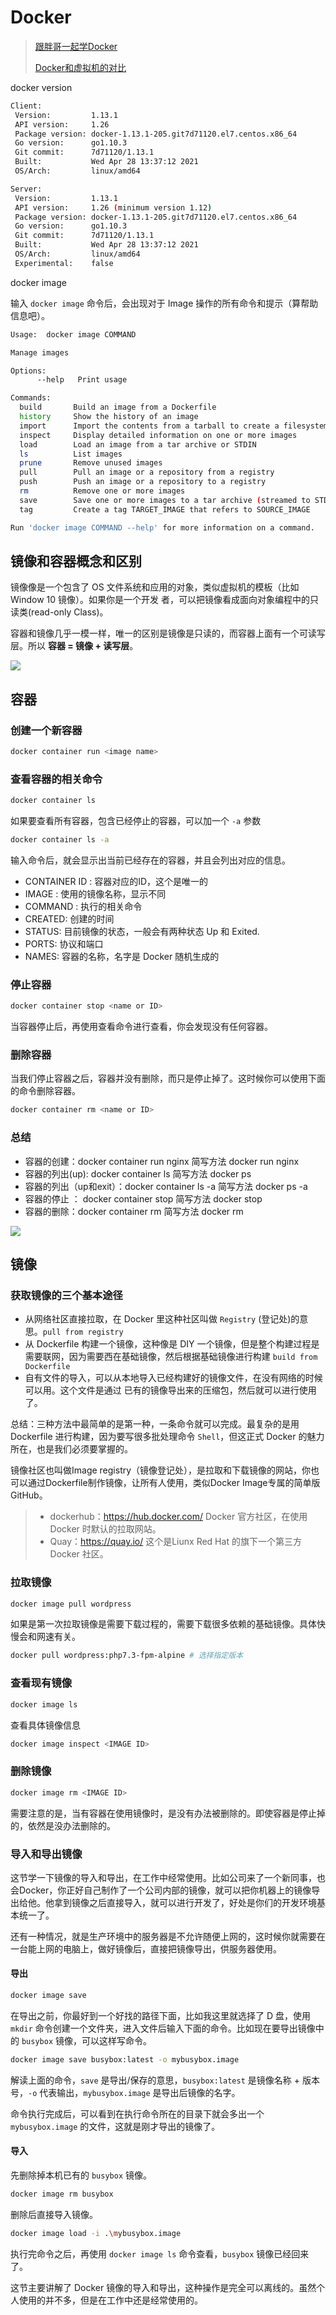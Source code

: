# Docker



>[跟胖哥一起学Docker](http://jspang.com/detailed?id=75#toc213)
>
>[Docker和虚拟机的对比](https://www.cnblogs.com/jie-fang/p/10279629.html)

docker version

```bash
Client:
 Version:         1.13.1
 API version:     1.26
 Package version: docker-1.13.1-205.git7d71120.el7.centos.x86_64
 Go version:      go1.10.3
 Git commit:      7d71120/1.13.1
 Built:           Wed Apr 28 13:37:12 2021
 OS/Arch:         linux/amd64

Server:
 Version:         1.13.1
 API version:     1.26 (minimum version 1.12)
 Package version: docker-1.13.1-205.git7d71120.el7.centos.x86_64
 Go version:      go1.10.3
 Git commit:      7d71120/1.13.1
 Built:           Wed Apr 28 13:37:12 2021
 OS/Arch:         linux/amd64
 Experimental:    false
```

docker image 

输入 `docker image` 命令后，会出现对于 Image 操作的所有命令和提示（算帮助信息吧）。

```bash
Usage:  docker image COMMAND

Manage images

Options:
      --help   Print usage

Commands:
  build       Build an image from a Dockerfile
  history     Show the history of an image
  import      Import the contents from a tarball to create a filesystem image
  inspect     Display detailed information on one or more images
  load        Load an image from a tar archive or STDIN
  ls          List images
  prune       Remove unused images
  pull        Pull an image or a repository from a registry
  push        Push an image or a repository to a registry
  rm          Remove one or more images
  save        Save one or more images to a tar archive (streamed to STDOUT by default)
  tag         Create a tag TARGET_IMAGE that refers to SOURCE_IMAGE

Run 'docker image COMMAND --help' for more information on a command.
```

## 镜像和容器概念和区别

镜像像是一个包含了 OS 文件系统和应用的对象，类似虚拟机的模板（比如 Window 10 镜像）。如果你是一个开发 者，可以把镜像看成面向对象编程中的只读类(read-only Class)。

容器和镜像几乎一模一样，唯一的区别是镜像是只读的，而容器上面有一个可读写层。所以 **容器 = 镜像 + 读写层**。

![](https://newimg.jspang.com/Docker4_ContainerAndImages.jpg)

## 容器

### 创建一个新容器

```bash
docker container run <image name>
```

### 查看容器的相关命令

```bash
docker container ls
```

如果要查看所有容器，包含已经停止的容器，可以加一个 `-a` 参数

```bash
docker container ls -a
```

输入命令后，就会显示出当前已经存在的容器，并且会列出对应的信息。

- CONTAINER ID : 容器对应的ID，这个是唯一的
- IMAGE : 使用的镜像名称，显示不同
- COMMAND : 执行的相关命令
- CREATED: 创建的时间
- STATUS: 目前镜像的状态，一般会有两种状态 Up 和 Exited.
- PORTS: 协议和端口
- NAMES: 容器的名称，名字是 Docker 随机生成的

### 停止容器

```bash
docker container stop <name or ID>
```

当容器停止后，再使用查看命令进行查看，你会发现没有任何容器。

### 删除容器

当我们停止容器之后，容器并没有删除，而只是停止掉了。这时候你可以使用下面的命令删除容器。

```bash
docker container rm <name or ID>
```

### 总结

- 容器的创建：docker container run nginx 简写方法 docker run nginx
- 容器的列出(up): docker container ls 简写方法 docker ps
- 容器的列出（up和exit）：docker container ls -a 简写方法 docker ps -a
- 容器的停止 ： docker container stop 简写方法 docker stop
- 容器的删除：docker container rm 简写方法 docker rm

![](https://newimg.jspang.com/Docker4_Container_shell.png)

## 镜像

### 获取镜像的三个基本途径

- 从网络社区直接拉取，在 Docker 里这种社区叫做 `Registry` (登记处)的意思。`pull from registry`
- 从 Dockerfile 构建一个镜像，这种像是 DIY 一个镜像，但是整个构建过程是需要联网，因为需要西在基础镜像，然后根据基础镜像进行构建 `build from Dockerfile`
- 自有文件的导入，可以从本地导入已经构建好的镜像文件，在没有网络的时候可以用。这个文件是通过 已有的镜像导出来的压缩包，然后就可以进行使用了。

总结：三种方法中最简单的是第一种，一条命令就可以完成。最复杂的是用 Dockerfile 进行构建，因为要写很多批处理命令  `Shell`，但这正式 Docker 的魅力所在，也是我们必须要掌握的。

镜像社区也叫做Image registry（镜像登记处），是拉取和下载镜像的网站，你也可以通过Dockerfile制作镜像，让所有人使用，类似Docker Image专属的简单版GitHub。

> - dockerhub：https://hub.docker.com/ Docker 官方社区，在使用 Docker 时默认的拉取网站。
> - Quay：https://quay.io/ 这个是Liunx Red Hat 的旗下一个第三方 Docker 社区。

### 拉取镜像

```bash
docker image pull wordpress
```

如果是第一次拉取镜像是需要下载过程的，需要下载很多依赖的基础镜像。具体快慢会和网速有关。

```bash
docker pull wordpress:php7.3-fpm-alpine # 选择指定版本
```

### 查看现有镜像

```bash
docker image ls
```

查看具体镜像信息

```bash
docker image inspect <IMAGE ID>
```

### 删除镜像

```bash
docker image rm <IMAGE ID>
```

需要注意的是，当有容器在使用镜像时，是没有办法被删除的。即使容器是停止掉的，依然是没办法删除的。

### 导入和导出镜像

这节学一下镜像的导入和导出，在工作中经常使用。比如公司来了一个新同事，也会Docker，你正好自己制作了一个公司内部的镜像，就可以把你机器上的镜像导出给他。他拿到镜像之后直接导入，就可以进行开发了，好处是你们的开发环境基本统一了。

还有一种情况，就是生产环境中的服务器是不允许随便上网的，这时候你就需要在一台能上网的电脑上，做好镜像后，直接把镜像导出，供服务器使用。

#### 导出

```bash
docker image save
```

在导出之前，你最好到一个好找的路径下面，比如我这里就选择了 D 盘，使用 `mkdir` 命令创建一个文件夹，进入文件后输入下面的命令。比如现在要导出镜像中的 `busybox` 镜像，可以这样写命令。

```bash
docker image save busybox:latest -o mybusybox.image
```

解读上面的命令，`save` 是导出/保存的意思，`busybox:latest` 是镜像名称 + 版本号，`-o` 代表输出，`mybusybox.image` 是导出后镜像的名字。

命令执行完成后，可以看到在执行命令所在的目录下就会多出一个 `mybusybox.image` 的文件，这就是刚才导出的镜像了。

#### 导入

先删除掉本机已有的 `busybox` 镜像。

```bash
docker image rm busybox
```

删除后直接导入镜像。

```bash
docker image load -i .\mybusybox.image
```

执行完命令之后，再使用 `docker image ls` 命令查看，`busybox` 镜像已经回来了。

这节主要讲解了 Docker 镜像的导入和导出，这种操作是完全可以离线的。虽然个人使用的并不多，但是在工作中还是经常使用的。


